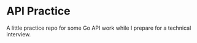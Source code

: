 # API Practice

A little practice repo for some Go API work while I prepare for a technical interview.
